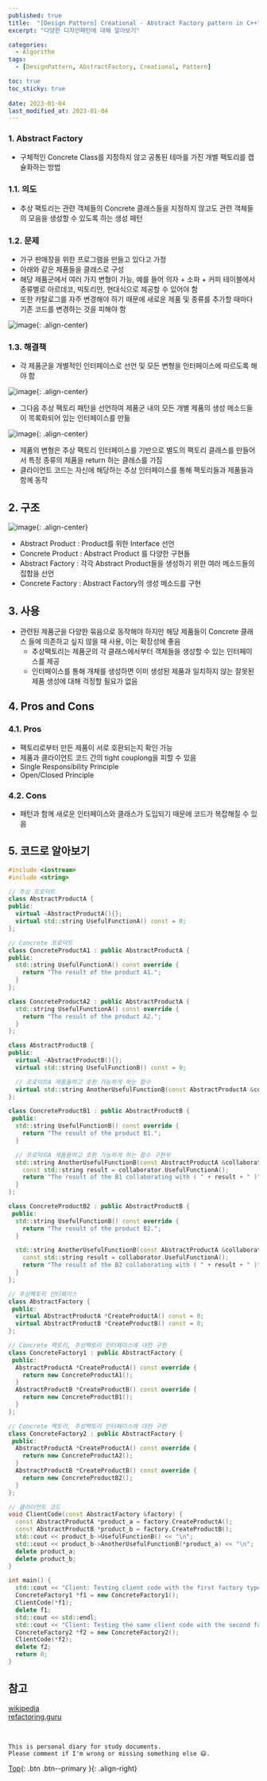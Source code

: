 ```yaml
---
published: true
title:  "[Design Pattern] Creational - Abstract Factory pattern in C++"
excerpt: "다양한 디자인패턴에 대해 알아보기"

categories:
  - Algorithm
tags:
  - [DesignPattern, AbstractFactory, Creational, Pattern]

toc: true
toc_sticky: true
 
date: 2023-01-04
last_modified_at: 2023-01-04
---
```


### 1. Abstract Factory

- 구체적인 Concrete Class를 지정하지 않고 공통된 테마를 가진 개별 팩토리를 캡슐화하는 방법

### 1.1. 의도

- 추상 팩토리는 관련 객체들의 Concrete 클래스들을 지정하지 않고도 관련 객체들의 모음을 생성할 수 있도록 하는 생성 패턴

### 1.2. 문제

- 가구 판매장을 위한 프로그램을 만들고 있다고 가정
- 아래와 같은 제품들을 클래스로 구성
- 해당 제품군에서 여러 가지 변형이 가능, 예를 들어 의자 + 소파 + 커피 테이블에서 종류별로 아르데코, 빅토리안, 현대식으로 제공할 수 있어야 함
- 또한 카탈로그를 자주 변경해야 하기 때문에 새로운 제품 및 종류를 추가할 때마다 기존 코드를 변경하는 것을 피해야 함

![image](https://user-images.githubusercontent.com/23397039/210967569-6af956f1-eda5-43da-b458-a644e53dfb6f.png){: .align-center}

### 1.3. 해결책

- 각 제품군을 개별적인 인터페이스로 선언 및 모든 변형을 인터페이스에 따르도록 해야 함

![image](https://user-images.githubusercontent.com/23397039/210967628-7decbbf8-5680-4c03-9c7a-af8df04da202.png){: .align-center}

- 그다음 추상 팩토리 패턴을 선언하여 제품군 내의 모든 개별 제품의 생성 메소드들이 목록화되어 있는 인터페이스를 만듦

![image](https://user-images.githubusercontent.com/23397039/210967696-00279c43-5939-4d7b-b399-efabfd857e8a.png){: .align-center}

- 제품의 변형은 추상 팩토리 인터페이스를 기반으로 별도의 팩토리 클래스를 만들어서 특정 종류의 제품을 return 하는 클래스를 가짐
- 클라이언트 코드는 자신에 해당하는 추상 인터페이스를 통해 팩토리들과 제품들과 함께 동작

## 2. 구조

![image](https://user-images.githubusercontent.com/23397039/210967757-0591952f-7eea-41e3-9e25-30ebc1a73a65.png){: .align-center}

- Abstract Product : Product를 위한 Interface 선언
- Concrete Product : Abstract Product 를 다양한 구현들
- Abstract Factory : 각각 Abstract Product들을 생성하기 위한 여러 메소드들의 집합을 선언
- Concrete Factory : Abstract Factory의 생성 메소드를 구현

## 3. 사용

- 관련된 제품군을 다양한 묶음으로 동작해야 하지만 해당 제품들이 Concrete 클래스 들에 의존하고 싶지 않을 때 사용, 이는 확장성에 좋음
    - 추상팩토리는 제품군의 각 클래스에서부터 객체들을 생성할 수 있는 인터페이스를 제공
    - 인터페이스를 통해 개체를 생성하면 이미 생성된 제품과 일치하지 않는 잘못된 제품 생성에 대해 걱정할 필요가 없음

## 4. Pros and Cons

### 4.1. Pros
- 팩토리로부터 만든 제품이 서로 호환되는지 확인 가능
- 제품과 클라이언트 코드 간의 tight couplong을 피할 수 있음
- Single Responsibility Principle
- Open/Closed Principle
### 4.2. Cons
- 패턴과 함께 새로운 인터페이스와 클래스가 도입되기 때문에 코드가 복잡해질 수 있음

## 5. 코드로 알아보기

```cpp
#include <iostream>
#include <string>

// 추상 프로덕트
class AbstractProductA {
public:
  virtual ~AbstractProductA(){};
  virtual std::string UsefulFunctionA() const = 0;
};

// Concrete 프로덕트
class ConcreteProductA1 : public AbstractProductA {
public:
  std::string UsefulFunctionA() const override {
    return "The result of the product A1.";
  }
};

class ConcreteProductA2 : public AbstractProductA {
  std::string UsefulFunctionA() const override {
    return "The result of the product A2.";
  }
};

class AbstractProductB {
public:
  virtual ~AbstractProductB(){};
  virtual std::string UsefulFunctionB() const = 0;

  // 프로덕트A 제품들하고 호환 가능하게 하는 함수
  virtual std::string AnotherUsefulFunctionB(const AbstractProductA &collaborator) const = 0;
};

class ConcreteProductB1 : public AbstractProductB {
 public:
  std::string UsefulFunctionB() const override {
    return "The result of the product B1.";
  }

  // 프로덕트A 제품들하고 호환 가능하게 하는 함수 구현부
  std::string AnotherUsefulFunctionB(const AbstractProductA &collaborator) const override {
    const std::string result = collaborator.UsefulFunctionA();
    return "The result of the B1 collaborating with ( " + result + " )";
  }
};

class ConcreteProductB2 : public AbstractProductB {
 public:
  std::string UsefulFunctionB() const override {
    return "The result of the product B2.";
  }

  std::string AnotherUsefulFunctionB(const AbstractProductA &collaborator) const override {
    const std::string result = collaborator.UsefulFunctionA();
    return "The result of the B2 collaborating with ( " + result + " )";
  }
};

// 추상팩토리 인터페이스
class AbstractFactory {
 public:
  virtual AbstractProductA *CreateProductA() const = 0;
  virtual AbstractProductB *CreateProductB() const = 0;
};

// Concrete 팩토리, 추상팩토리 인터페이스에 대한 구현
class ConcreteFactory1 : public AbstractFactory {
 public:
  AbstractProductA *CreateProductA() const override {
    return new ConcreteProductA1();
  }
  AbstractProductB *CreateProductB() const override {
    return new ConcreteProductB1();
  }
};

// Concrete 팩토리, 추상팩토리 인터페이스에 대한 구현
class ConcreteFactory2 : public AbstractFactory {
 public:
  AbstractProductA *CreateProductA() const override {
    return new ConcreteProductA2();
  }
  AbstractProductB *CreateProductB() const override {
    return new ConcreteProductB2();
  }
};

// 클라이언트 코드
void ClientCode(const AbstractFactory &factory) {
  const AbstractProductA *product_a = factory.CreateProductA();
  const AbstractProductB *product_b = factory.CreateProductB();
  std::cout << product_b->UsefulFunctionB() << "\n";
  std::cout << product_b->AnotherUsefulFunctionB(*product_a) << "\n";
  delete product_a;
  delete product_b;
}

int main() {
  std::cout << "Client: Testing client code with the first factory type:\n";
  ConcreteFactory1 *f1 = new ConcreteFactory1();
  ClientCode(*f1);
  delete f1;
  std::cout << std::endl;
  std::cout << "Client: Testing the same client code with the second factory type:\n";
  ConcreteFactory2 *f2 = new ConcreteFactory2();
  ClientCode(*f2);
  delete f2;
  return 0;
}
```

## 참고
[wikipedia](https://en.wikipedia.org/wiki/Abstract_factory_pattern)  
[refactoring.guru](https://refactoring.guru/design-patterns/abstract-factory)

<br>

    This is personal diary for study documents.
    Please comment if I'm wrong or missing something else 😄. 

[Top](#){: .btn .btn--primary }{: .align-right}